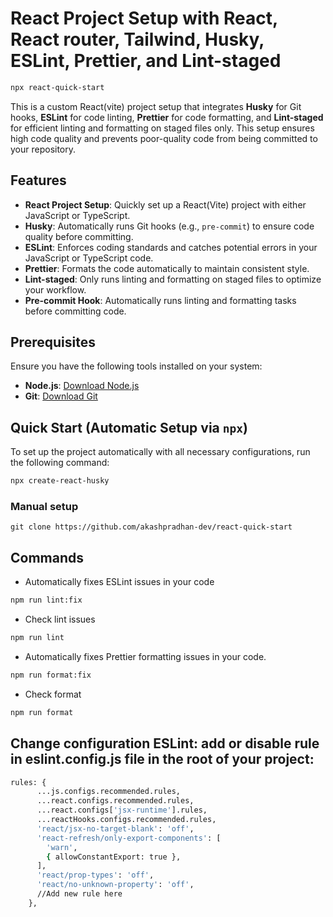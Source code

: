 # React Project Setup with React, React router, Tailwind, Husky, ESLint, Prettier, and Lint-staged

```bash
npx react-quick-start
```

This is a custom React(vite) project setup that integrates **Husky** for Git hooks, **ESLint** for code linting, **Prettier** for code formatting, and **Lint-staged** for efficient linting and formatting on staged files only. This setup ensures high code quality and prevents poor-quality code from being committed to your repository.

## Features

- **React Project Setup**: Quickly set up a React(Vite) project with either JavaScript or TypeScript.
- **Husky**: Automatically runs Git hooks (e.g., `pre-commit`) to ensure code quality before committing.
- **ESLint**: Enforces coding standards and catches potential errors in your JavaScript or TypeScript code.
- **Prettier**: Formats the code automatically to maintain consistent style.
- **Lint-staged**: Only runs linting and formatting on staged files to optimize your workflow.
- **Pre-commit Hook**: Automatically runs linting and formatting tasks before committing code.

## Prerequisites

Ensure you have the following tools installed on your system:

- **Node.js**: [Download Node.js](https://nodejs.org/)
- **Git**: [Download Git](https://git-scm.com/)

## Quick Start (Automatic Setup via `npx`)

To set up the project automatically with all necessary configurations, run the following command:

```bash
npx create-react-husky
```

### Manual setup

```base
git clone https://github.com/akashpradhan-dev/react-quick-start
```

## Commands

- Automatically fixes ESLint issues in your code

```bash
npm run lint:fix
```

- Check lint issues

```bash
npm run lint
```

- Automatically fixes Prettier formatting issues in your code.

```bash
npm run format:fix
```

- Check format

```bash
npm run format
```

## Change configuration ESLint: add or disable rule in eslint.config.js file in the root of your project:

```bash
rules: {
      ...js.configs.recommended.rules,
      ...react.configs.recommended.rules,
      ...react.configs['jsx-runtime'].rules,
      ...reactHooks.configs.recommended.rules,
      'react/jsx-no-target-blank': 'off',
      'react-refresh/only-export-components': [
        'warn',
        { allowConstantExport: true },
      ],
      'react/prop-types': 'off',
      'react/no-unknown-property': 'off',
      //Add new rule here
    },
```
